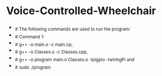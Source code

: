 # Voice-Controlled-Wheelchair
- <sub> # The following commands are used to run the program: </sub>
- <sub> # Command 1:
- <sub> # g++ -o main.o -c main.cp, </sub>
- <sub> # g++ -o Classes.o -c Classes.cpp, </sub>
- <sub> # g++ -o program main.o Classes.o -lpigpio -lwiringPi and </sub>
- <sub> # sudo ./program </sub>
